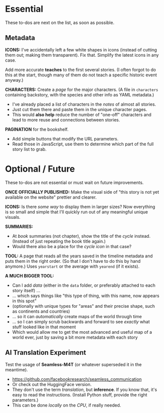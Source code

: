# Essential

These to-dos are next on the list, as soon as possible.

## Metadata

**ICONS:** I've accidentally left a few white shapes in icons (instead of cutting them out; making them transparent). Fix that. Simplify the latest icons in any case.

Add more accurate **teaches** to the first several stories. (I often forgot to do this at the start, though many of them do not teach a specific historic event anyway.)

**CHARACTERS:** Create a _page_ for the major characters. (A file in `characters` containing backstory, with the species and other info as YAML metadata.)
* I've already placed a list of characters in the _notes_ of almost all stories.
* Just cut them there and paste them in the unique character pages.
* This would **also help** reduce the number of "one-off" characters and lead to more reuse and connections between stories.

**PAGINATION** for the bookshelf.
* Add simple buttons that modify the URL parameters.
* Read those in JavaScript, use them to determine which part of the full story list to grab.

# Optional / Future

These to-dos are not essential or must wait on future improvements.

**ONCE OFFICIALLY PUBLISHED:** Make the visual side of "this story is not yet available on the website" prettier and clearer.

**ICONS:** Is there _some way_ to display them in larger sizes? Now everything is so small and simple that I'll quickly run out of any meaningful unique visuals.

**SUMMARIES:** 
* At _book_ summaries (not chapter), show the title of the _cycle_ instead. (Instead of just repeating the book title again.)
* Would there also be a place for the _cycle icon_ in that case?

**TOOL:** A page that reads all the years saved in the timeline metadata and puts them in the right order. (So that I don't have to do this by hand anymore.) Uses `yearstart` or the average with `yearend` (if it exists).

**A MUCH BIGGER TOOL:**
* Can I add _data_ (either in the `data` folder, or preferably attached to each story itself) ...
* ... which says things like "this type of thing, with this name, now appears in this spot"
* (optionally with unique types for "areas" and their precise shape, such as continents and countries)
* ... so it can _automatically_ create maps of the world through time
* ... so I can simply scrub backwards and forward to see _exactly_ what stuff looked like in that moment
* Which would allow me to get the most advanced and useful map of a world ever, just by saving a bit more metadata with each story

## AI Translation Experiment

Test the usage of **Seamless-M4T** (or whatever superseded it in the meantime).

* <https://github.com/facebookresearch/seamless_communication>
* Or check out the HuggingFace version.
* They don't use the term _translation_, but **inference**. If you know that, it's easy to read the instructions. (Install Python stuff, provide the right parameters.)
* This can be done _locally_ on the _CPU_, if really needed.
